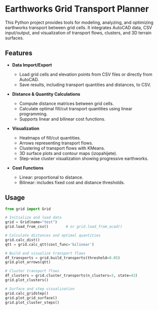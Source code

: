 ﻿# Earthworks Grid Transport Planner

This Python project provides tools for modeling, analyzing, and optimizing earthworks transport between grid cells. It integrates AutoCAD data, CSV input/output, and visualization of transport flows, clusters, and 3D terrain surfaces.

## Features

- **Data Import/Export**
  - Load grid cells and elevation points from CSV files or directly from AutoCAD.
  - Save results, including transport quantities and distances, to CSV.

- **Distance & Quantity Calculations**
  - Compute distance matrices between grid cells.
  - Calculate optimal fill/cut transport quantities using linear programming.
  - Supports linear and bilinear cost functions.

- **Visualization**
  - Heatmaps of fill/cut quantities.
  - Arrows representing transport flows.
  - Clustering of transport flows with KMeans.
  - 3D surface plots and contour maps (izopahijete).
  - Step-wise cluster visualization showing progressive earthworks.

- **Cost Functions**
  - Linear: proportional to distance.
  - Bilinear: includes fixed cost and distance thresholds.

## Usage

```python
from grid import Grid

# Initialize and load data
grid = Grid(name="test")
grid.load_from_csv()        # or grid.load_from_acad()

# Calculate distances and optimal quantities
grid.calc_dist()
qtt = grid.calc_qtt(cost_func='bilinear')

# Build and visualize transport flows
df_transports = grid.build_transports(threshold=0.05)
grid.plot_arrows(qtt)

# Cluster transport flows
df_clusters = grid.cluster_transports(n_clusters=3, state=42)
grid.plot_clusters()

# Surface and step visualization
grid.calc_gridstep()
grid.plot_grid_surface()
grid.plot_cluster_steps()

